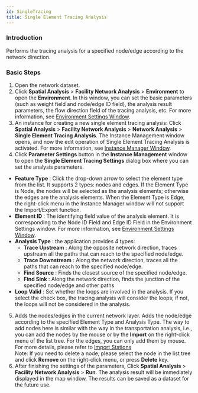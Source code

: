 ```yaml
---
id: SingleTracing
title: Single Element Tracing Analysis
---
```

### Introduction

Performs the tracing analysis for a specified node/edge according to the
network direction.

### Basic Steps

1. Open the network dataset.
2. Click **Spatial Analysis** > **Facility Network Analysis** > **Environment** to open the **Environment**. In this window, you can set the basic parameters (such as weight field and node/edge ID field), the analysis result parameters, the flow direction field of the tracing analysis, etc. For more information, see [Environment Settings Window](NetAnalystEnvironmentWIN).
3. An instance for creating a new single element tracing analysis: Click **Spatial Analysis** > **Facility Network Analysis** > **Network Analysis** > **Single Element Tracing Analysis**. The Instance Management window opens, and now the edit operation of Single Element Tracing Analysis is activated. For more information, see [Instance Manager Window](InstanceWIN).
4. Click **Parameter Settings** button in the **Instance Management** window to open the **Single Element Tracing Settings** dialog box where you can set the analysis parameters. 
  * **Feature Type** : Click the drop-down arrow to select the element type from the list. It supports 2 types: nodes and edges. If the Element Type is Node, the nodes will be selected as the analysis elements; otherwise the edges are the analysis elements. When the Element Type is Edge, the right-click menu in the Instance Manager window will not support the Import/Export function.
  * **Element ID** : The identifying field value of the analysis element. It is corresponding to the Node ID Field and Edge ID Field in the Environment Settings window. For more information, see [Environment Settings Window](NetAnalystEnvironmentWIN).
  * **Analysis Type** : the application provides 4 types: 
    * **Trace Upstream** : Along the opposite network direction, traces upstream all the paths that can reach to the specified node/edge.
    * **Trace Downstream** : Along the network direction, traces all the paths that can reach to the specified node/edge.
    * **Find Source** : Finds the closest source of the specified node/edge.
    * **Find Sink** : Along the network direction, finds the junction of the specified node/edge and other paths
  * **Loop Valid** : Set whether the loops are involved in the analysis. If you select the check box, the tracing analysis will consider the loops; if not, the loops will not be considered in the analysis.
  5. Adds the nodes/edges in the current network layer. Adds the node/edge according to the specified Element Type and Analysis Type. The way to add nodes here is similar with the way in the transportation analysis, i.e., you can add the nodes by the mouse or by the **Import** on the right-click menu of the list tree. For the edges, you can only add them by mouse. For more details, please refer to [Import Stations](ImportLocations.htm) <br/>Note: If you need to delete a node, please select the node in the list tree and click **Remove** on the right-click menu, or press **Delete** key.
6. After finishing the settings of the parameters, Click **Spatial Analysis** > **Facility Network Analysis** > **Run**. The analysis result will be immediately displayed in the map window. The results can be saved as a dataset for the future use.
